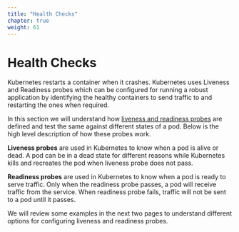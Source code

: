 ```yaml
---
title: "Health Checks"
chapter: true
weight: 61
---
```


# Health Checks

Kubernetes restarts a container when it crashes. Kubernetes uses Liveness and Readiness probes which can be configured for running a robust application by identifying the healthy containers to send traffic to and restarting the ones when required.

In this section we will understand how [liveness and readiness probes](https://kubernetes.io/docs/tasks/configure-pod-container/configure-liveness-readiness-probes/) are defined and test the same against different states of a pod. Below is the high level description of how these probes work.

**Liveness probes** are used in Kubernetes to know when a pod is alive or dead. A pod can be in a dead state for different reasons while Kubernetes kills and recreates the pod when liveness probe does not pass.

**Readiness probes** are used in Kubernetes to know when a pod is ready to serve traffic. Only when the readiness probe passes, a pod will receive traffic from the service. When readiness probe fails, traffic will not be sent to a pod until it passes.

We will review some examples in the next two pages to understand different options for configuring liveness and readiness probes.
